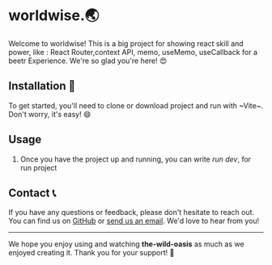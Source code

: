 # worldwise.🌏

Welcome to worldwise! This is a big project for showing react skill and power, like :
React Router,context API, memo, useMemo, useCallback for a beetr Experience. We're so glad you're here! 😍

## Installation 📩

To get started, you'll need to clone or download project and run with ~Vite~. Don't worry, it's easy! 😄

## Usage 

1. Once you have the project up and running, you can write *run dev*, for run project


## Contact 📞

If you have any questions or feedback, please don't hesitate to reach out. You can find us on [GitHub](https://github.com/Mahdi-heydari) or [send us an email](mahdi.funlife@gmail.com). We'd love to hear from you!

---

We hope you enjoy using and watching **the-wild-oasis** as much as we enjoyed creating it. Thank you for your support! 🌱
